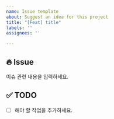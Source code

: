 ```yaml
---
name: Issue template
about: Suggest an idea for this project
title: "[Feat] title"
labels: ''
assignees: ''

---
```


## 🔥 Issue
이슈 관련 내용을 입력하세요.

## ✅ TODO
- [ ]  해야 할 작업을 추가하세요.
